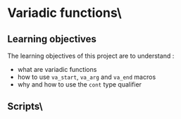 # Variadic functions\
## Learning objectives

The learning objectives of this project are to understand :

- what are variadic functions
- how to use `va_start`, `va_arg` and `va_end` macros
- why and how to use the `cont` type qualifier

## Scripts\

